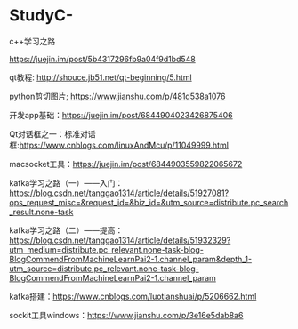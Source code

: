 # StudyC-
c++学习之路


https://juejin.im/post/5b4317296fb9a04f9d1bd548


qt教程:
http://shouce.jb51.net/qt-beginning/5.html


python剪切图片;
https://www.jianshu.com/p/481d538a1076


开发app基础：https://juejin.im/post/6844904023426875406


Qt对话框之一：标准对话框:https://www.cnblogs.com/linuxAndMcu/p/11049999.html


macsocket工具：https://juejin.im/post/6844903559822065672


kafka学习之路（一）——入门：https://blog.csdn.net/tanggao1314/article/details/51927081?ops_request_misc=&request_id=&biz_id=&utm_source=distribute.pc_search_result.none-task

kafka学习之路（二）——提高：https://blog.csdn.net/tanggao1314/article/details/51932329?utm_medium=distribute.pc_relevant.none-task-blog-BlogCommendFromMachineLearnPai2-1.channel_param&depth_1-utm_source=distribute.pc_relevant.none-task-blog-BlogCommendFromMachineLearnPai2-1.channel_param


kafka搭建：https://www.cnblogs.com/luotianshuai/p/5206662.html


sockit工具windows：https://www.jianshu.com/p/3e16e5dab8a6

